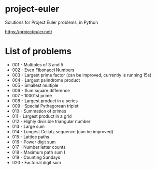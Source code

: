 # project-euler
Solutions for Project Euler problems, in Python

https://projecteuler.net/

List of problems
================

* 001 - Multiples of 3 and 5
* 002 - Even Fibonacci Numbers
* 003 - Largest prime factor (can be improved, currently is running 15s)
* 004 - Largest palindrome product
* 005 - Smallest multiple
* 006 - Sum square difference
* 007 - 10001st prime
* 008 - Largest product in a series
* 009 - Special Pythagorean triplet
* 010 - Summation of primes
* 011 - Largest product in a grid
* 012 - Highly divisible triangular number
* 013 - Large sum
* 014 - Longest Collatz sequence (can be improved)
* 015 - Lattice paths
* 016 - Power digit sum
* 017 - Number letter counts
* 018 - Maximum path sum I
* 019 - Counting Sundays
* 020 - Factorial digit sum
